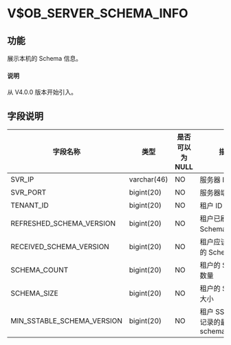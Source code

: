 # V$OB_SERVER_SCHEMA_INFO

## 功能

展示本机的 Schema 信息。

<main id="notice" type='explain'>
  <h4>说明</h4>
  <p>从 V4.0.0 版本开始引入。</p>
</main>

## 字段说明

|          **字段名称**          |   **类型**    | **是否可以为 NULL** |              **描述**              |
|----------------------------|-------------|----------------|----------------------------------|
| SVR_IP                     | varchar(46) | NO             | 服务器 IP 地址                        |
| SVR_PORT                   | bigint(20)  | NO             | 服务器端口号                           |
| TENANT_ID                  | bigint(20)  | NO             | 租户 ID                            |
| REFRESHED_SCHEMA_VERSION   | bigint(20)  | NO             | 租户已刷新的 Schema 版本                 |
| RECEIVED_SCHEMA_VERSION    | bigint(20)  | NO             | 租户应该要刷新的 Schema 版本               |
| SCHEMA_COUNT               | bigint(20)  | NO             | 租户的 Schema 数量                    |
| SCHEMA_SIZE                | bigint(20)  | NO             | 租户的 Schema 大小                    |
| MIN_SSTABLE_SCHEMA_VERSION | bigint(20)  | NO             | 租户 SSTable 上记录的最小 schema_version |
